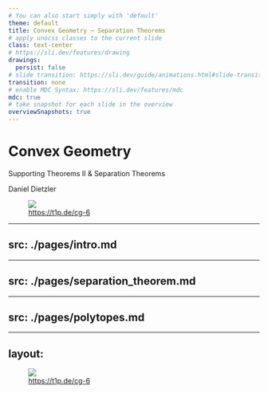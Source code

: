 ```yaml
---
# You can also start simply with 'default'
theme: default
title: Convex Geometry — Separation Theorems 
# apply unocss classes to the current slide
class: text-center
# https://sli.dev/features/drawing
drawings:
  persist: false
# slide transition: https://sli.dev/guide/animations.html#slide-transitions
transition: none
# enable MDC Syntax: https://sli.dev/features/mdc
mdc: true
# take snapshot for each slide in the overview
overviewSnapshots: true
---
```


# Convex Geometry

Supporting Theorems II & Separation Theorems

Daniel Dietzler

<figure class="absolute flex flex-col items-center right-16 bottom-14">
  <img src="/qr-code.svg" class="w-40"/>
  <figcaption><a href="https://t1p.de/cg-6">https://t1p.de/cg-6</a></figcaption>
</figure>

---
src: ./pages/intro.md
---

---
src: ./pages/separation_theorem.md
---

---
src: ./pages/polytopes.md
---

---
layout: 
---

<figure class="flex flex-col items-center h-full justify-center">
  <img src="/qr-code.svg" class="w-60"/>
  <figcaption><a href="https://t1p.de/cg-6">https://t1p.de/cg-6</a></figcaption>
</figure>
